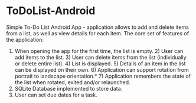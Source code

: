 # ToDoList-Android
Simple To-Do List Android App - application allows to add and delete items from a list, as well as view details for each item.
The core set of features of the application:
  1) When opening the app for the first time, the list is empty.
	2) User can add items to the list.
	3) User can delete items from the list (individually or delete entire list).
	4) List is displayed.
	5) Details of an item in the list can be displayed on their own.
	6) Application can support rotation from portrait to landscape orientation.*
	7) Application remembers the state of the list when rotated, exited and/or relaunched.
  8) SQLite Database implemented to store data.
  9) User can set due dates for a task.
